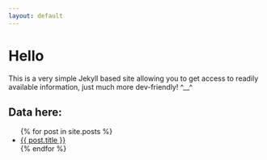 ```yaml
---
layout: default
---
```


<h1>Hello</h1>
<p>
	This is a very simple Jekyll based site allowing you to get access
	to readily available information, just much more dev-friendly! ^__^
</p>

<h2>Data here:</h2>
<ul>
{% for post in site.posts %}
<li>
<a href="{{ post.url | remove_first:'/' }}">{{ post.title }}</a>
</li>
{% endfor %}
</ul>